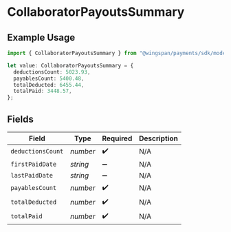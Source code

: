 # CollaboratorPayoutsSummary

## Example Usage

```typescript
import { CollaboratorPayoutsSummary } from "@wingspan/payments/sdk/models/shared";

let value: CollaboratorPayoutsSummary = {
  deductionsCount: 5023.93,
  payablesCount: 5400.48,
  totalDeducted: 6455.44,
  totalPaid: 3448.57,
};
```

## Fields

| Field              | Type               | Required           | Description        |
| ------------------ | ------------------ | ------------------ | ------------------ |
| `deductionsCount`  | *number*           | :heavy_check_mark: | N/A                |
| `firstPaidDate`    | *string*           | :heavy_minus_sign: | N/A                |
| `lastPaidDate`     | *string*           | :heavy_minus_sign: | N/A                |
| `payablesCount`    | *number*           | :heavy_check_mark: | N/A                |
| `totalDeducted`    | *number*           | :heavy_check_mark: | N/A                |
| `totalPaid`        | *number*           | :heavy_check_mark: | N/A                |
